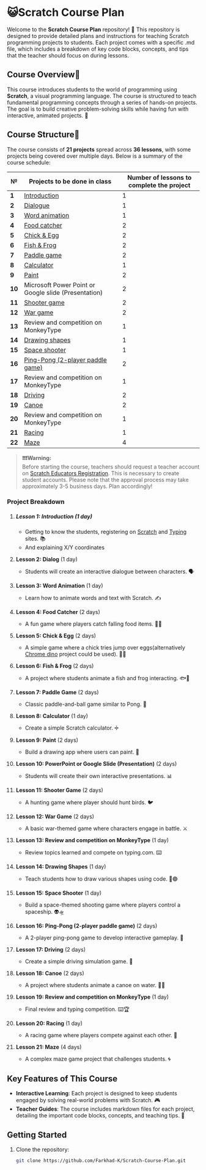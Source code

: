 # 😺Scratch Course Plan

Welcome to the **Scratch Course Plan** repository! 🎉 This repository is designed to provide detailed plans and instructions for teaching Scratch programming projects to students. Each project comes with a specific .md file, which includes a breakdown of key code blocks, concepts, and tips that the teacher should focus on during lessons.

## Course Overview👀

This course introduces students to the world of programming using **Scratch**, a visual programming language. The course is structured to teach fundamental programming concepts through a series of hands-on projects. The goal is to build creative problem-solving skills while having fun with interactive, animated projects. 🚀

## Course Structure📃

The course consists of **21 projects** spread across **36 lessons**, with some projects being covered over multiple days. Below is a summary of the course schedule:

| **№** | **Projects to be done in class** | **Number of lessons to complete the project** |
|---------|-----------------------------------|------------------|
| **1**   | [Introduction](#lesson-1-introduction-1-day)                     | 1 |
| **2**   | [Dialogue](./Projects/Dialogue.md)                           | 1 |
| **3**   | [Word animation](./Projects/Ilmhub-animation.md)                   | 1 |
| **4**   | [Food catcher](./Projects/Food%20catcher.md)                     | 2 |
| **5**   | [Chick & Egg](./Projects/Jump%20chick.md)                      | 2 |
| **6**   | [Fish & Frog](./Projects/Fish%20&%20Frog.md)                      | 2 |
| **7**   | [Paddle game](./Projects/Paddle%20game.md)                      | 2 |
| **8**   | [Calculator](./Projects/Calculator.md)                       | 1 |
| **9**   | [Paint](./Projects/Paint.md)                            | 2 |
| **10**  | Microsoft Power Point or Google slide (Presentation) | 2 |
| **11**  | [Shooter game](./Projects/Shooter%20game.sb3)                     | 2 |
| **12**  | [War game](./Projects/War%20game.sb3)                         | 2 |
| **13**  | Review and competition on MonkeyType | 1 |
| **14**  | [Drawing shapes](./Projects/Drawing%20shapes.md)                   | 1 |
| **15**  | [Space shooter](./Projects/Space%20Shooter.md)                    | 1 |
| **16**  | [Ping-Pong (2-player paddle game)](./Projects/Ping-Pong.md) | 2 |
| **17**  | Review and competition on MonkeyType | 1 |
| **18**  | [Driving](./Projects/Racing.md)                          | 2 |
| **19**  | [Canoe](./Projects/Canoe.md)                            | 2 |
| **20**  | Review and competition on MonkeyType | 1 |
| **21**  | [Racing](./Projects/Racing.md)                           | 1 |
| **22**  | [Maze](./Projects/Maze.md)                             | 4 |

> **❗❗❗Warning:**  
> Before starting the course, teachers should request a teacher account on [Scratch Educators Registration](https://scratch.mit.edu/educators/register). This is necessary to create student accounts. Please note that the approval process may take approximately 3-5 business days. Plan accordingly!

### Project Breakdown

1. ##### Lesson 1: Introduction (1 day)  
   - Getting to know the students, registering on [Scratch](https://scratch.mit.edu/) and [Typing](https://www.typing.com/) sites. 📚
   - And explaining X/Y coordinates

2. **Lesson 2: Dialog** (1 day)  
   - Students will create an interactive dialogue between characters. 🗣️

3. **Lesson 3: Word Animation** (1 day)  
   - Learn how to animate words and text with Scratch. ✍️

4. **Lesson 4: Food Catcher** (2 days)  
   - A fun game where players catch falling food items. 🍎🍔

5. **Lesson 5: Chick & Egg** (2 days)  
   - A simple game where a chick tries jump over eggs(alternatively [Chrome dino](./Projects/Chrome-dino.sb3) project could be used). 🐣🥚

6. **Lesson 6: Fish & Frog** (2 days)  
   - A project where students animate a fish and frog interacting. 🐟🐸

7. **Lesson 7: Paddle Game** (2 days)  
   - Classic paddle-and-ball game similar to Pong. 🏓

8. **Lesson 8: Calculator** (1 day)  
   - Create a simple Scratch calculator. ➗

9. **Lesson 9: Paint** (2 days)  
   - Build a drawing app where users can paint. 🎨

10. **Lesson 10: PowerPoint or Google Slide (Presentation)** (2 days)  
    - Students will create their own interactive presentations. 📊

11. **Lesson 11: Shooter Game** (2 days)  
    - A hunting game where player should hunt birds. 🐦

12. **Lesson 12: War Game** (2 days)  
    - A basic war-themed game where characters engage in battle. ⚔️

13. **Lesson 13: Review and competition on MonkeyType** (1 day)  
    - Review topics learned and compete on typing.com. ⌨️

14. **Lesson 14: Drawing Shapes** (1 day)  
    - Teach students how to draw various shapes using code. 🔵🟣

15. **Lesson 15: Space Shooter** (1 day)  
    - Build a space-themed shooting game where players control a spaceship. 👽🛸

16. **Lesson 16: Ping-Pong (2-player paddle game)** (2 days)  
    - A 2-player ping-pong game to develop interactive gameplay. 🏓

17. **Lesson 17: Driving** (2 days)  
    - Create a simple driving simulation game. 🚗

18. **Lesson 18: Canoe** (2 days)  
    - A project where students animate a canoe on water. 🚣‍♂️

19. **Lesson 19: Review and competition on MonkeyType** (1 day)  
    - Final review and typing competition. ⌨️🏆

20. **Lesson 20: Racing** (1 day)  
    - A racing game where players compete against each other. 🏁

21. **Lesson 21: Maze** (4 days)  
    - A complex maze game project that challenges students. 🌀

## Key Features of This Course

- **Interactive Learning**: Each project is designed to keep students engaged by solving real-world problems with Scratch. 🎮
- **Teacher Guides**: The course includes markdown files for each project, detailing the important code blocks, concepts, and teaching tips. 📑

## Getting Started

1. Clone the repository:
   ```bash
   git clone https://github.com/Farkhad-K/Scratch-Course-Plan.git
